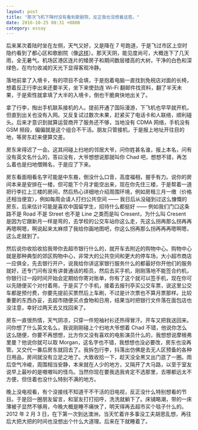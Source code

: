 ```yaml
---
layout: post
title: "那次飞机下降时没有看到歌剧院，反正我也没想着这茬。"
date: 2016-10-25 00:31 +0800
category: essay
---
```


后来某次着陆时坐在左侧，天气又好，又是降在 7 号跑道，于是飞过市区上空时隐约看到了都心区和歌剧院（像[这样](https://www.jetphotos.com/photo/8573498)）。那天天阴，能见度尚可，大概连下了几天雨，全无暑气。机场区港区连片的矮房子和期间数层楼高的大树，干净的白色和深绿色，在均匀收减的天光下显得客观冷静。

落地前拿了入境卡，有的项目不会填，于是抱着电脑一直找到免税店对面的长椅，想着反正行李出来还要半天，坐下来使劲连 Wi-Fi 翻邮件找资料，翻了半天未果，于是索性就拿填了大半的入境卡，倒也干脆爽快地出关了。

拿了行李，掏出手机联系接机的人。提前开通了国际漫游，下飞机也早早就开机，但直到出关也没有入网。又反复试过数次未果，赶紧买了电话卡和人联络，顺利碰头。后来才意识到就算运营商开了服务还不够，当地没有 CDMA 网络，手机没有 GSM 频段，偏偏就是这个组合不干活。朋友只管接机，于是报上地址开往目的地，等房东赶来便算交差。

房东来得迟了一会。这其间碰上扫地的邻居大爷，问你姓甚名谁，报上本名，问有没有英文名什么的，答曰没有，大爷想想说那就叫你 Chad 吧，想想不错，再怎么着也是扫地僧赐名，于是应了下来。

房东看面相看名字可能是中东裔，倒没什么口音，高度福相，握手有力。说你的房间本来是安排在一楼，但可能下个月才能空出来，现在你先住三楼，于是帮着一道把行李扛上三楼的房间，然后热心详细地介绍周围环境，例如房租三月一缴（价格还相当便宜），例如每周会请人打扫公共空间 —— 我日后从没碰到过这么慷慨的房东，后来估计可能是喜欢中国留学生，招待什么都挺好 —— 例如我们门口这条路不是 Road 不是 Street 也不是 Line 之类而是叫 Cresent，为什么叫 Cresent 是因为它跟新月一样是弯的，去学校的公交车站你这么走，先这么拐再那么拐再再再嗯啊嗯，啊说起来太麻烦了我给你画地图吧，你这么拐再那么拐再再再嗯啊嗯，这么走就到了。

然后说你收拾收拾我带你去超市银行什么的，就开车去附近的购物中心。购物中心就是那种典型的郊区购物中心，非常大的公共空间和更大的停车场，大小超市商店一应俱全，先去银行开户，说我给你讲这家银行服务什么的都最好你开他们的服务就好，还专门问有没有讲普通话的柜员，然后去买手机，刚刚落地不能签合约机，你银行过一段时间开始会定期给你寄对账单，你有了这个就可以签手机，现在你可以先随便买个对付着用，于是买了个手机，接着去报刊亭买公交车票，说这里公交车都是预付费，你要先提前买票然后上车刷，不过是计次票也不算月票那样。比较重要的东西办妥，去超市随便买点食物和日用，结果当时把银行文件落在面包店也没注意，幸好过两天去又找回来了。

房东一直很热情，天气阴凉，只穿一件短袖衬衫还热得冒汗。开车又把我送回来。问你想了什么英文名么，我说刚刚碰上个扫地大爷想着 Chad 不错，他说你怎么这么随便，你要不再想想，比方你又没有喜欢的电影演员什么的，我想想说摩根弗里曼？他说你就可以取 Morgan，这名字也不错，我想想也没必要改，房东也没再管。又交代一番后房东就回去了。我拆包行李，抖落出仿佛是去无人区预备的各种日用品，房间就没有立足之地了。大致收拾一下，趁天没全黑又出门逛了一圈。雨后空气冷峻，周围相当安静，本来就在人少的地方，又隔开了大马路，以至于室友说早上最吵的是嗷嗷叫的怪鸟。当然你现在要我选我肯定不选那里，去哪都远太不方便，但住着也没什么特别不满的地方。

晚上没电视看，有个没接线不知道干不干活的旧电视，反正没什么特别想看的节目。于是回一圈朋友留言，和室友打打招呼，洗洗就躺下了。床铺略潮，带的一床薄被子显然不够用，今晚大概是睡不痛快了，明天得再去超市买个毯子什么的。2012 年 2 月 3 日，在下第一次到达澳洲，当天忙着许多事没工夫胡思乱想，再往后大把大把的时间也没想出个什么大道理。后来在下就睡着了。
